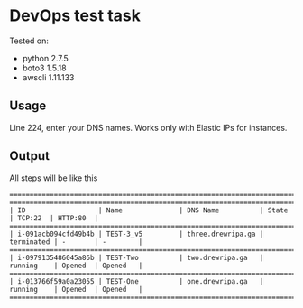 # DevOps test task

Tested on: 
* python 2.7.5
* boto3 1.5.18
* awscli 1.11.133

## Usage

Line 224, enter your DNS names. Works only with Elastic IPs for instances.

## Output

All steps will be like this

```
=================================================================================================
=================================================================================================
| ID                  | Name              | DNS Name          | State      | TCP:22  | HTTP:80  |
=================================================================================================
| i-091acb094cfd49b4b | TEST-3_v5         | three.drewripa.ga | terminated | -       | -        |
=================================================================================================
| i-0979135486045a86b | TEST-Two          | two.drewripa.ga   | running    | Opened  | Opened   |
=================================================================================================
| i-013766f59a0a23055 | TEST-One          | one.drewripa.ga   | running    | Opened  | Opened   |
=================================================================================================
```
